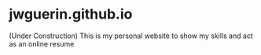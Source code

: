 # jwguerin.github.io
(Under Construction) This is my personal website to show my skills and act as an online resume
